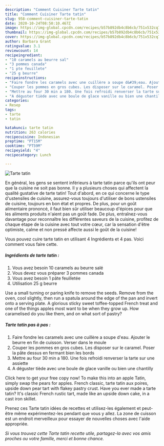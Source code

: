 ```yaml
---
description: "Comment Cuisiner Tarte tatin"
title: "Comment Cuisiner Tarte tatin"
slug: 958-comment-cuisiner-tarte-tatin
date: 2020-10-24T08:50:10.467Z
image: https://img-global.cpcdn.com/recipes/b57b892db4c8b6cb/751x532cq70/tarte-tatin-photo-principale-de-la-recette.jpg
thumbnail: https://img-global.cpcdn.com/recipes/b57b892db4c8b6cb/751x532cq70/tarte-tatin-photo-principale-de-la-recette.jpg
cover: https://img-global.cpcdn.com/recipes/b57b892db4c8b6cb/751x532cq70/tarte-tatin-photo-principale-de-la-recette.jpg
author: Barbara Grant
ratingvalue: 3.1
reviewcount: 14
recipeingredient:
- "10 caramels au beurre sal"
- "3 pommes canada"
- "1 pte feuillete"
- "25 g beurre"
recipeinstructions:
- "Faire fondre les caramels avec une cuillère a soupe d&#39;eau. Ajouter le beurre en fin de cuisson. Verser dans le moule"
- "Couper les pommes en gros cubes. Les disposer sur le caramel. Poser la pâte dessus en fermant bien les bords"
- "Mettre au four 30 min a 180. Une fois refroidi renverser la tarte sur une assiette"
- "A déguster tiède avec une boule de glace vanille ou bien une chantilly"
categories:
- Resep
tags:
- tarte
- tatin

katakunci: tarte tatin 
nutrition: 263 calories
recipecuisine: Indonesian
preptime: "PT15M"
cooktime: "PT59M"
recipeyield: "4"
recipecategory: Lunch

---
```



![Tarte tatin](https://img-global.cpcdn.com/recipes/b57b892db4c8b6cb/751x532cq70/tarte-tatin-photo-principale-de-la-recette.jpg)

En général, les gens se sentent inférieurs à tarte tatin parce qu'ils ont peur que la cuisine ne soit pas bonne. Il y a plusieurs choses qui affectent la qualité gustative de tarte tatin! Tout d'abord, en ce qui concerne le type d'ustensiles de cuisine, assurez-vous toujours d'utiliser de bons ustensiles de cuisine, toujours en bon état et propres. De plus, pour un goût alimentaire prononcé, il faut bien sûr utiliser beaucoup d'épices pour que les aliments produits n'aient pas un goût fade. De plus, entraînez-vous davantage pour reconnaître les différentes saveurs de la cuisine, profitez de chaque étape de la cuisine avec tout votre cœur, car la sensation d'être optimiste, calme et non pressé affecte aussi le goût de la cuisine!

<!--inarticleads1-->

Vous pouvez cuire tarte tatin en utilisant 4 Ingrédients et 4 pas. Voici comment vous faire cette.

##### Ingrédients de tarte tatin :

1. Vous avez besoin 10 caramels au beurre salé
1. Vous devez vous préparer 3 pommes canada
1. Vous avez besoin 1 pâte feuilletée
1. Utilisation 25 g beurre


Use a small turning or paring knife to remove the seeds. Remove from the oven, cool slightly, then run a spatula around the edge of the pan and invert onto a serving plate. A glorious sticky sweet toffee-topped French treat and one of the things apples most want to be when they grow up. How caramelised do you like them, and on what sort of pastry? 

<!--inarticleads2-->

##### Tarte tatin pas à pas :

1. Faire fondre les caramels avec une cuillère a soupe d&#39;eau. Ajouter le beurre en fin de cuisson. Verser dans le moule
1. Couper les pommes en gros cubes. Les disposer sur le caramel. Poser la pâte dessus en fermant bien les bords
1. Mettre au four 30 min a 180. Une fois refroidi renverser la tarte sur une assiette
1. A déguster tiède avec une boule de glace vanille ou bien une chantilly


Click here to get your free copy now! To make this into an apple Tatin, simply swap the pears for apples. French classic, tarte tatin aux poires, upside down pear tart with flakey pastry crust. Have you ever made a tarte tatin? It&#39;s classic French rustic tart, made like an upside down cake, in a cast iron skillet. 

<!--inarticleads1-->

<p>
Prenez ces Tarte tatin idées de recettes et utilisez-les également et peut-être même expérimentez-les pendant que vous y allez. La zone de cuisson est un endroit merveilleux pour essayer de nouvelles choses avec l'aide appropriée.
</p>

<p>
<i>Si vous trouvez cette Tarte tatin recette utile, partagez-la avec vos amis proches ou votre famille, merci et bonne chance.</i>
</p>
